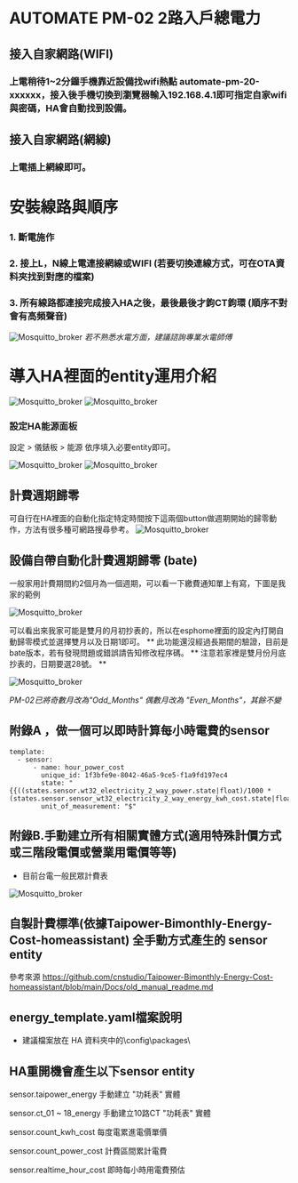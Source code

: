# AUTOMATE PM-02 2路入戶總電力
## 接入自家網路(WIFI)
### 上電稍待1~2分鐘手機靠近設備找wifi熱點 automate-pm-20-xxxxxx，接入後手機切換到瀏覽器輸入192.168.4.1即可指定自家wifi與密碼，HA會自動找到設備。
## 接入自家網路(網線)
### 上電插上網線即可。

# 安裝線路與順序
### 1. 斷電施作
### 2. 接上L，N線上電連接網線或WIFI (若要切換連線方式，可在OTA資料夾找到對應的檔案)
### 3. 所有線路都連接完成接入HA之後，最後最後才鉤CT鉤環 (順序不對會有高頻聲音)
![Mosquitto_broker](/PM_02/image/p45.JPG)
*若不熟悉水電方面，建議諮詢專業水電師傅*
# 導入HA裡面的entity運用介紹
![Mosquitto_broker](/PM_02/image/p46.JPG)
![Mosquitto_broker](/PM_02/image/p47.JPG)

### 設定HA能源面板

設定  >  儀錶板  > 能源  依序填入必要entity即可。

![Mosquitto_broker](/wt32_electricity/image/112914.png)
![Mosquitto_broker](/wt32_electricity/image/214521.png)

## 計費週期歸零

可自行在HA裡面的自動化指定特定時間按下這兩個button做週期開始的歸零動作，方法有很多種可網路搜尋參考。
![Mosquitto_broker](/wt32_electricity/image/110341.png)

## 設備自帶自動化計費週期歸零 (bate)
一般家用計費期間約2個月為一個週期，可以看一下繳費通知單上有寫，下圖是我家的範例

![Mosquitto_broker](/wt32_electricity/image/68D1224C2C0A.jpg)

可以看出來我家可能是雙月的月初抄表的，所以在esphome裡面的設定內打開自動歸零模式並選擇雙月以及日期1即可。
** 此功能還沒經過長期間的驗證，目前是bate版本，若有發現問題或錯誤請告知修改程序碼。
** 注意若家裡是雙月份月底抄表的，日期要選28號。 **

![Mosquitto_broker](/wt32_electricity/image/114753.png)

*PM-02已將奇數月改為"Odd_Months" 偶數月改為 "Even_Months"，其餘不變*
## 附錄A ，做一個可以即時計算每小時電費的sensor

    template:
      - sensor:
          - name: hour_power_cost
            unique_id: 1f3bfe9e-8042-46a5-9ce5-f1a9fd197ec4
            state: "{{((states.sensor.wt32_electricity_2_way_power.state|float)/1000 *(states.sensor.sensor_wt32_electricity_2_way_energy_kwh_cost.state|float))|round(1)}}"
            unit_of_measurement: "$"

## 附錄B.手動建立所有相關實體方式(適用特殊計價方式或三階段電價或營業用電價等等)

* 目前台電一般民眾計費表

![Mosquitto_broker](/electricity_meter_pro_20way/image/104933.png)


## 自製計費標準(依據Taipower-Bimonthly-Energy-Cost-homeassistant) 全手動方式產生的 sensor entity

參考來源 https://github.com/cnstudio/Taipower-Bimonthly-Energy-Cost-homeassistant/blob/main/Docs/old_manual_readme.md


## energy_template.yaml檔案說明

* 建議檔案放在 HA 資料夾中的\config\packages\

## HA重開機會產生以下sensor entity

 sensor.taipower_energy  手動建立 "功耗表" 實體
 
 sensor.ct_01 ~ 18_energy  手動建立10路CT "功耗表" 實體
 
 sensor.count_kwh_cost  每度電累進電價單價
 
 sensor.count_power_cost 計費區間累計電費
 
 sensor.realtime_hour_cost 即時每小時用電費預估
